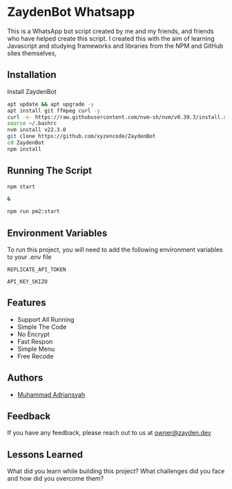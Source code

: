
# ZaydenBot Whatsapp

This is a WhatsApp bot script created by me and my friends, and friends who have helped create this script. I created this with the aim of learning Javascript and studying frameworks and libraries from the NPM and GitHub sites themselves,

## Installation

Install ZaydenBot 

```bash
apt update && apt upgrade -y
apt install git ffmpeg curl -y 
curl -o- https://raw.githubusercontent.com/nvm-sh/nvm/v0.39.3/install.sh | bash
source ~/.bashrc
nvm install v22.3.0
git clone https://github.com/xyzencode/ZaydenBot
cd ZaydenBot
npm install
```
## Running The Script
```bash
npm start

&

npm run pm2:start
```
## Environment Variables

To run this project, you will need to add the following environment variables to your .env file

`REPLICATE_API_TOKEN`

`API_KEY_SKIZO`


## Features

- Support All Running
- Simple The Code
- No Encrypt
- Fast Respon
- Simple Menu
- Free Recode


## Authors

- [Muhammad Adriansyah](https://github.com/xyzencode)


## Feedback

If you have any feedback, please reach out to us at owner@zayden.dev


## Lessons Learned

What did you learn while building this project? What challenges did you face and how did you overcome them?

